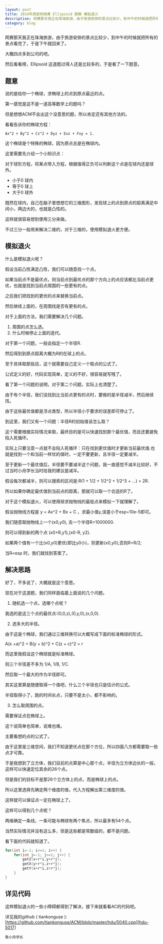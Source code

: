 ```yaml
---
layout: post
title: 2014年西安网络赛 Ellipsoid 题解 模拟退火
description: 网赛那天我正在珠海旅游，由于旅游安排的景点比较少，到中午的时候就把所有的景点看完了，于是下午就回来了。然后看看榜，Ellipsoid 这道题过得人还是比较多的，于是看了一下题意。
category: blog
---
```


网赛那天我正在珠海旅游，由于旅游安排的景点比较少，到中午的时候就把所有的景点看完了，于是下午就回来了。

大概四点多到公司的吧。

然后看看榜，Ellipsoid 这道题过得人还是比较多的，于是看了一下题意。


## 题意

说的是给你一个椭球，求椭球上的点到原点最近的点。

第一感觉是这不是一道高等数学上的题吗？

但是想想ACM不会出这个没意思的题，所以肯定还有其他方法的。

看看告诉你的椭球方程：

```
Ax^2 + By^2 + Cz^2 + Dyz + Exz + Fxy = 1.
```

这个椭球是个特殊的椭球，因为原点总是在椭球内。

这里需要先介绍一个小知识点：

对于球形方程，将某点带入方程，根据值得正负可以判断这个点是在球内还是球外。

* 小于0 球内
* 等于0 球上
* 大于0 球外


既然在球内，自己在脑子里想想它的三维图形，发现球上的点到原点的距离满足中间小，两边大的，也就是凸性的。

这样就很容易想到使用三分来做。

不过三分一般用来解决二维的，对于三维的，使用模拟退火更方便。

## 模拟退火

什么是模拟退火呢？

假设当前凸性满足凸性，我们可以随意找一个点。

如果当前点不是最优点，则当前点到最优点的那个方向上的点应该都比当前点更优，也就是找到当前点周围的一些更有的点。


之后我们把找到的更优的点来替换当前点。


然后继续上面的，在周围找是否有更有的点。

对于上面的方法，我们需要解决几个问题。

1. 周围的点怎么选。
2. 什么时候停止上面的迭代。


对于第一个问题，一般会指定一个半径R.

然后得到到原点距离大概为R的在球上的点。

至于具体取那些店，这个就需要自己定义一个取点的公式了。

公式定义的好，代码实现简单，定义的不好，很容易就写残了。

看了第一个问题的说明，对于第二个问题，实际上也清楚了。

由于有个半径，我们没找到比当前点更有的点时，要做的是半径减半，然后继续找。

由于这些最优值都是浮点类型，所以半径小于要求的误差即可停止了。

到这里，我们又有一个问题：半径R的初始值该怎么取？

这个需要根据实际情况来取，最终目的是可以快速找到那个最优值，而且还要避免陷入死循环。

实际上只要注意一点就不会陷入死循环：只在找到更优值时才更新当前最优值.也就是找到一个和当前一样优的值时，一定不要更新，且半径一定要减半。

至于更新一个最优值后，半径要不要减半这个问题，我一直感觉不减半比较好，不过当时小舟学长当时给我的建议是减半。

假设每次都减半，则可以搜索的区间是:R(1 + 1/2 + 1/2^2 + 1/2^3 + ...) = 2R.

所以如果你确定最优值到当前点的距离，那就可以取一个合适的R了。


对于这个模拟退火，可以使用球求抛物线的最低点来模拟一下就理解了。


假设抛物线方程是 y = Ax^2 + Bx + C ，求最小值y,误差小于esp=10e-5即可。

我们随意取抛物线上一个(x0,y0), 去一个半径R=1000000.

则可以得到新的两个点 (x0+R,y1),(x0-R, y2).

如果两个值有一个比(x0,y0)更优(即比y0小)，则更新(x0,y0),否则R=R/2;


当R<esp 时，我们就找到答案了。

## 解决思路

好了，不多说了，大概就是这个意思。

现在对于这道题，我们同样面临着上面说的几个问题。

1. 随机选一个点，选哪个点呢？

我选的是这三个点的最优点:(0,0,z),(0,y,0),(x,0,0).


2. 选多大的半径。

由于这是个椭球，我们通过三维转换可以大概写成下面的标准椭球的形式。

A(x +a)^2 + B(y + b)^2 + C(z + c)^2 = r 

而这里我假设这个椭球就是标准椭球。

则三个半径差不多为 1/A, 1/B, 1/C.

然后取一个最大的作为半径即可。

其实这里算是随便取得一个值吧，什么三个半径也只是估计的公式。

半径取得小了，跑的时间长点，只要不是太小，都不影响的。



3. 怎么取周围的点。

需要保证点在椭球上。

这个说简单也简单，说难也难。

主要看想的点的公式了。

由于这里是三维空间，我们不知道更优点在那个方位，所以四面八方都需要取一些点才可靠。

于是我想到了立方体，我们目前的点算是中心那个点，半径为立方体边长的一般，这样可以快速定位其余的26个点。

但是我们的目标不是那26个立方体上的点，而是椭球上的点。

所以这里选择先确定两个维度的值，代入方程解出第三维度的值。

这样就可以保证点一定在椭球上了。


这样可以得到几个点呢？

两维确定一条线，一条可能与椭球有两个焦点，所以最多有54个点。

当然实际情况并没有这么多，但是这些都是常数级的，都不是问题。



看下面的代码就知道了。

```cpp
for(int i=-1; i<=1; i++) {
    for(int j=-1; j<=1; j++) {
        getZ(x+r*i,y+r*j);
        getX(y+r*i,z+r*j);
        getY(x+r*i,z+r*j);
    }
}
```

## 详见代码

这样模拟退火的一些小障碍都得到了解决，接下来就看看AC的代码吧。

详见我的github ( tiankonguse ):[https://github.com/tiankonguse/ACM/blob/master/hdu/5040.cpp][hdu-5017]


    致小舟学长

[hdu-5017]: https://github.com/tiankonguse/ACM/blob/master/hdu/5017.cpp
